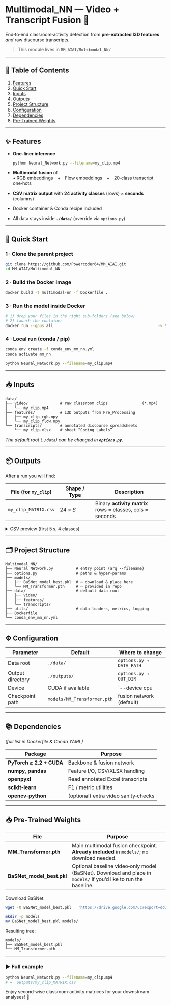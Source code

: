 # Multimodal_NN — Video + Transcript Fusion 🧩
End‑to‑end classroom‑activity detection from **pre‑extracted I3D features** *and* raw discourse transcripts.

> This module lives in **`MM_AIAI/Multimodal_NN/`**  

---

## 📑 Table of Contents
1. [Features](#features)  
2. [Quick Start](#quick-start)  
3. [Inputs](#inputs)  
4. [Outputs](#outputs)  
5. [Project Structure](#project-structure)  
6. [Configuration](#configuration)  
7. [Dependencies](#dependencies)  
8. [Pre‑Trained Weights](#pre-trained-weights)

---

## ✨ Features
* **One‑liner inference**

  ```bash
  python Neural_Network.py --filename=my_clip.mp4
  ```

* **Multimodal fusion** of  
  • RGB embeddings + Flow embeddings + 20‑class transcript one‑hots  
* **CSV matrix output** with **24 activity classes** (rows) × **seconds** (columns)  
* Docker container & Conda recipe included  
* All data stays inside **`./data/`** (override via `options.py`)

---

## 🚀 Quick Start

### 1 · Clone the parent project
```bash
git clone https://github.com/Powercoder64/MM_AIAI.git
cd MM_AIAI/Multimodal_NN
```

### 2 · Build the Docker image
```bash
docker build -t multimodal-nn -f Dockerfile .
```

### 3 · Run the model inside Docker
```bash
# 1) drop your files in the right sub‑folders (see below)
# 2) launch the container
docker run --gpus all                                              -v $(pwd)/data:/app/data                                 -v $(pwd)/models:/app/models                             multimodal-nn                                            python Neural_Network.py --filename=my_clip.mp4
```

### 4 · Local run (conda / pip)
```bash
conda env create -f conda_env_mm_nn.yml
conda activate mm_nn

python Neural_Network.py --filename=my_clip.mp4
```

---

## 📥 Inputs

```text
data/
├── video/              # raw classroom clips               (*.mp4)
│   └── my_clip.mp4
├── features/           # I3D outputs from Pre_Processing
│   ├── my_clip_rgb.npy
│   └── my_clip_flow.npy
└── transcripts/        # annotated discourse spreadsheets
    └── my_clip.xlsx    # sheet “Coding Labels”
```
*The default root (`./data`) can be changed in **`options.py`**.*

---

## 📦 Outputs

After a run you will find:

| File (for `my_clip`) | Shape / Type | Description |
|----------------------|--------------|-------------|
| `my_clip_MATRIX.csv` | 24 × *S*     | Binary **activity matrix**<br>rows = classes, cols = seconds |

<details>
<summary>CSV preview (first 5 s, 4 classes)</summary>

```text
,0001,0002,0003,0004,0005
Whole_Class_Activity,0,1,1,1,0
Individual_Activity ,0,0,1,0,0
Small_Group_Activity,0,0,0,0,0
Book-Using_or_Holding,0,0,1,1,1
...
```
*0 = class absent, 1 = class present (per second).*
</details>

---

## 🗂 Project Structure

```text
Multimodal_NN/
├── Neural_Network.py          # entry point (arg --filename)
├── options.py                 # paths & hyper‑params
├── models/
│   ├── BaSNet_model_best.pkl  # ⇦ download & place here
│   └── MM_Transformer.pth     # ⇦ provided in repo
├── data/                      # default data root
│   ├── video/
│   ├── features/
│   └── transcripts/
├── utils/                     # data loaders, metrics, logging
├── Dockerfile
└── conda_env_mm_nn.yml
```

---

## ⚙️ Configuration

| Parameter        | Default      | Where to change                                     |
|------------------|--------------|-----------------------------------------------------|
| Data root        | `./data/`    | `options.py → DATA_PATH`                            |
| Output directory | `./outputs/` | `options.py → OUT_DIR`                              |
| Device           | CUDA if available | `--device cpu|cuda`                          |
| Checkpoint path  | `models/MM_Transformer.pth` | fusion network (default)            |

---

## 📚 Dependencies
*(full list in Dockerfile & Conda YAML)*

| Package                 | Purpose                                  |
|-------------------------|------------------------------------------|
| **PyTorch ≥ 2.2 + CUDA**| Backbone & fusion network                |
| **numpy**, **pandas**   | Feature I/O, CSV/XLSX handling           |
| **openpyxl**            | Read annotated Excel transcripts         |
| **scikit‑learn**        | F1 / metric utilities                    |
| **opencv‑python**       | (optional) extra video sanity‑checks     |

---

## 📥 Pre‑Trained Weights

| File | Purpose |
|------|---------|
| **MM_Transformer.pth** | Main multimodal fusion checkpoint. **Already included** in `models/`; no download needed. |
| **BaSNet_model_best.pkl** | Optional baseline video‑only model (BaSNet). Download and place in `models/` if you’d like to run the baseline. |

Download BaSNet:

```bash
wget -O BaSNet_model_best.pkl   'https://drive.google.com/uc?export=download&id=1d0qPeMQSjOrllvrjKdMqkhC5gf0hEREt'

mkdir -p models
mv BaSNet_model_best.pkl models/
```

Resulting tree:
```text
models/
├── BaSNet_model_best.pkl
└── MM_Transformer.pth
```

---

### ▶️ Full example
```bash
python Neural_Network.py --filename=my_clip.mp4
# →  outputs/my_clip_MATRIX.csv
```

Enjoy second‑wise classroom‑activity matrices for your downstream analyses! 🎉
